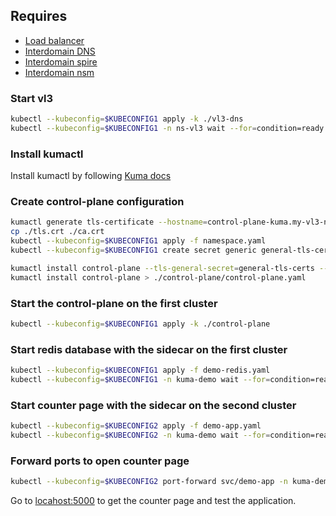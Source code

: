 ## Requires

- [Load balancer](../interdomain/loadbalancer)
- [Interdomain DNS](../interdomain/dns)
- [Interdomain spire](../interdomain/spire)
- [Interdomain nsm](../interdomain/nsm)


### Start vl3
```bash
kubectl --kubeconfig=$KUBECONFIG1 apply -k ./vl3-dns
kubectl --kubeconfig=$KUBECONFIG1 -n ns-vl3 wait --for=condition=ready --timeout=2m pod -l app=vl3-ipam
```

### Install kumactl

Install kumactl by following [Kuma docs](https://kuma.io/docs/1.7.x/installation/kubernetes/)

### Create control-plane configuration
```bash
kumactl generate tls-certificate --hostname=control-plane-kuma.my-vl3-network --hostname=kuma-control-plane.kuma-system.svc --type=server --key-file=./tls.key --cert-file=./tls.crt
cp ./tls.crt ./ca.crt
kubectl --kubeconfig=$KUBECONFIG1 apply -f namespace.yaml
kubectl --kubeconfig=$KUBECONFIG1 create secret generic general-tls-certs --namespace=kuma-system --from-file=./tls.key --from-file=./tls.crt --from-file=./ca.crt

kumactl install control-plane --tls-general-secret=general-tls-certs --tls-general-ca-bundle=$(cat ./ca.crt | base64) > ./control-plane/control-plane.yaml
kumactl install control-plane > ./control-plane/control-plane.yaml
```

### Start the control-plane on the first cluster
```bash
kubectl --kubeconfig=$KUBECONFIG1 apply -k ./control-plane
```

### Start redis database with the sidecar on the first cluster
```bash
kubectl --kubeconfig=$KUBECONFIG1 apply -f demo-redis.yaml
kubectl --kubeconfig=$KUBECONFIG1 -n kuma-demo wait --for=condition=ready --timeout=3m pod -l app=redis
```

### Start counter page with the sidecar on the second cluster
```bash
kubectl --kubeconfig=$KUBECONFIG2 apply -f demo-app.yaml
kubectl --kubeconfig=$KUBECONFIG2 -n kuma-demo wait --for=condition=ready --timeout=3m pod -l app=demo-app
```

### Forward ports to open counter page
```bash
kubectl --kubeconfig=$KUBECONFIG2 port-forward svc/demo-app -n kuma-demo 5000:5000
```

Go to [locahost:5000](https://localhost:5000) to get the counter page and test the application.
